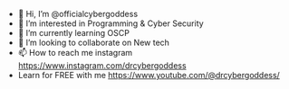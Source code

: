 - 👋 Hi, I’m @officialcybergoddess
- 👀 I’m interested in Programming & Cyber Security
- 🌱 I’m currently learning OSCP
- 💞️ I’m looking to collaborate on New tech
- 📫 How to reach me instagram https://www.instagram.com/drcybergoddess
- Learn for FREE with me https://www.youtube.com/@drcybergoddess/
 
